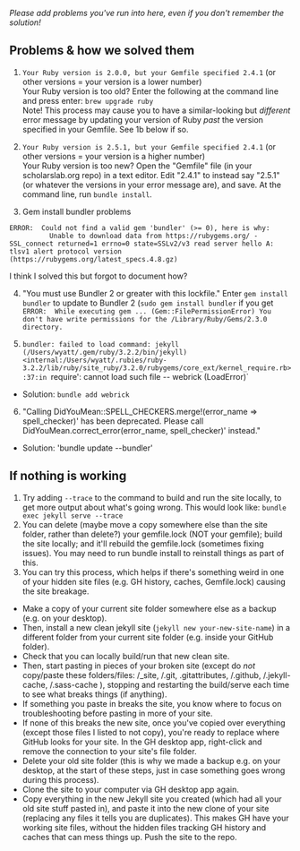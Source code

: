 *Please add problems you've run into here, even if you don't remember the solution!*

## Problems & how we solved them
1. `Your Ruby version is 2.0.0, but your Gemfile specified 2.4.1` (or other versions = your version is a lower number)  
Your Ruby version is too old? Enter the following at the command line and press enter: `brew upgrade ruby`  
Note! This process may cause you to have a similar-looking but *different* error message by updating your version of Ruby *past* the version specified in your Gemfile. See 1b below if so.

2. `Your Ruby version is 2.5.1, but your Gemfile specified 2.4.1` (or other versions = your version is a higher number)  
Your Ruby version is too new? Open the "Gemfile" file (in your scholarslab.org repo) in a text editor. Edit "2.4.1" to instead say "2.5.1" (or whatever the versions in your error message are), and save. At the command line, run `bundle install`.  

3. Gem install bundler problems  
```gem install bundler
ERROR:  Could not find a valid gem 'bundler' (>= 0), here is why:
          Unable to download data from https://rubygems.org/ - SSL_connect returned=1 errno=0 state=SSLv2/v3 read server hello A: tlsv1 alert protocol version (https://rubygems.org/latest_specs.4.8.gz)
```
I think I solved this but forgot to document how?

4. "You must use Bundler 2 or greater with this lockfile."
Enter `gem install bundler` to update to Bundler 2 (`sudo gem install bundler` if you get `ERROR:  While executing gem ... (Gem::FilePermissionError) You don't have write permissions for the /Library/Ruby/Gems/2.3.0 directory.`

5. `bundler: failed to load command: jekyll (/Users/wyatt/.gem/ruby/3.2.2/bin/jekyll)
<internal:/Users/wyatt/.rubies/ruby-3.2.2/lib/ruby/site_ruby/3.2.0/rubygems/core_ext/kernel_require.rb>:37:in `require': cannot load such file -- webrick (LoadError)`

* Solution: `bundle add webrick`

6. "Calling DidYouMean::SPELL_CHECKERS.merge!(error_name => spell_checker)' has been deprecated. Please call DidYouMean.correct_error(error_name, spell_checker)' instead."

* Solution: 'bundle update --bundler'

## If nothing is working
1. Try adding `--trace` to the command to build and run the site locally, to get more output about what's going wrong. This would look like: `bundle exec jekyll serve --trace`
2. You can delete (maybe move a copy somewhere else than the site folder, rather than delete?) your gemfile.lock (NOT your gemfile); build the site locally; and it'll rebuild the gemfile.lock (sometimes fixing issues). You may need to run bundle install to reinstall things as part of this.
3. You can try this process, which helps if there's something weird in one of your hidden site files (e.g. GH history, caches, Gemfile.lock) causing the site breakage. 
* Make a copy of your current site folder somewhere else as a backup (e.g. on your desktop).
* Then, install a new clean jekyll site (`jekyll new your-new-site-name`) in a different folder from your current site folder (e.g. inside your GitHub folder).
* Check that you can locally build/run that new clean site.
* Then, start pasting in pieces of your broken site (except do *not* copy/paste these folders/files: /_site, /.git, .gitattributes, /.github, /.jekyll-cache, /.sass-cache ), stopping and restarting the build/serve each time to see what breaks things (if anything).
* If something you paste in breaks the site, you know where to focus on troubleshooting before pasting in more of your site.
* If none of this breaks the new site, once you've copied over everything (except those files I listed to not copy), you're ready to replace where GitHub looks for your site. In the GH desktop app, right-click and remove the connection to your site's file folder.
* Delete your old site folder (this is why we made a backup e.g. on your desktop, at the start of these steps, just in case something goes wrong during this process).
* Clone the site to your computer via GH desktop app again.
* Copy everything in the new Jekyll site you created (which had all your old site stuff pasted in), and paste it into the new clone of your site (replacing any files it tells you are duplicates). This makes GH have your working site files, without the hidden files tracking GH history and caches that can mess things up. Push the site to the repo.
